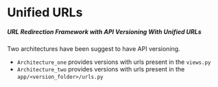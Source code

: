 # Unified URLs
##### URL Redirection Framework with API Versioning With Unified URLs

Two architectures have been suggest to have API versioning.

- `Architecture_one` provides versions with urls present in the `views.py`
- `Architecture_two` provides versions with urls present in the `app/<version_folder>/urls.py`




